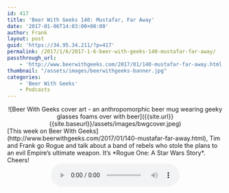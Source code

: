 ```yaml
---
id: 417
title: 'Beer With Geeks 140: Mustafar, Far Away'
date: '2017-01-06T14:03:00+00:00'
author: Frank
layout: post
guid: 'https://34.95.34.211/?p=417'
permalink: /2017/1/6/2017-1-6-beer-with-geeks-140-mustafar-far-away/
passthrough_url:
    - 'http://www.beerwithgeeks.com/2017/01/140-mustafar-far-away.html'
thumbnail: "/assets/images/beerwithgeeks-banner.jpg"
categories:
    - 'Beer With Geeks'
    - Podcasts
---
```

<div markdown="1" style="text-align: center;">
![Beer With Geeks cover art - an anthropomorphic beer mug wearing geeky glasses foams over with beer]({{site.url}}{{site.baseurl}}/assets/images/bwgcover.jpeg)
</div>
[This week on Beer With Geeks](http://www.beerwithgeeks.com/2017/01/140-mustafar-far-away.html), Tim and Frank go Rogue and talk about a band of rebels who stole the plans to an evil Empire’s ultimate weapon. It’s *Rogue One: A Star Wars Story*. Cheers!

<div markdown="1" style="text-align: center;">
<audio controls>
  <source src="http://www.podtrac.com/pts/redirect.mp3/archive.org/download/BWG140/BWG140.mp3" type="audio/mpeg">
  Your browser does not support the audio element.
</audio>
</div>